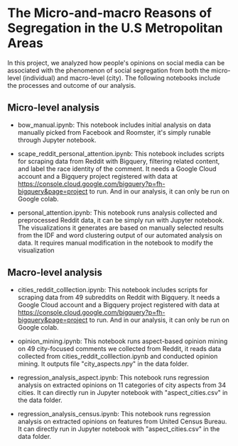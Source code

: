 # The Micro-and-macro Reasons of Segregation in the U.S Metropolitan Areas

In this project, we analyzed how people's opinions on social media can be associated with the phenomenon of social segregation from both the micro-level (individual) and macro-level (city). The following notebooks include the processes and outcome of our analysis.

## Micro-level analysis

- bow_manual.ipynb: This notebook includes initial analysis on data manually picked from Facebook and Roomster, it's simply runable through Jupyter notebook.

- scape_reddit_personal_attention.ipynb: This notebook includes scripts for scraping data from Reddit with Bigquery, filtering related content, and label the race identity of the comment. It needs a Google Cloud account and a Bigquery project registered with data at https://console.cloud.google.com/bigquery?p=fh-bigquery&page=project to run. And in our analysis, it can only be run on Google colab. 

- personal_attention.ipynb: This notebook runs analysis collected and preprocessed Reddit data, it can be simply run with Jupyter notebook. The visualizations it generates are based on manually selected results from the IDF and word clustering output of our automated analysis on data. It requires manual modification in the notebook to modify the visualization

## Macro-level analysis

- cities_reddit_colllection.ipynb: This notebook includes scripts for scraping data from 49 subreddits on Reddit with Bigquery. It needs a Google Cloud account and a Bigquery project registered with data at https://console.cloud.google.com/bigquery?p=fh-bigquery&page=project to run. And in our analysis, it can only be run on Google colab. 

- opinion_mining.ipynb: This notebook runs aspect-based opinion mining on 49 city-focused comments we collected from Reddit, it reads data collected from cities_reddit_colllection.ipynb and conducted opinion mining. It outputs file "city_aspects.npy" in the data folder.

- regression_analysis_aspect.ipynb: This notebook runs regression analysis on extracted opinions on 11 categories of city aspects from 34 cities. It can directly run in Jupyter notebook with "aspect_cities.csv" in the data folder.

- regression_analysis_census.ipynb: This notebook runs regression analysis on extracted opinions on features from United Census Bureau. It can directly run in Jupyter notebook with "aspect_cities.csv" in the data folder.




